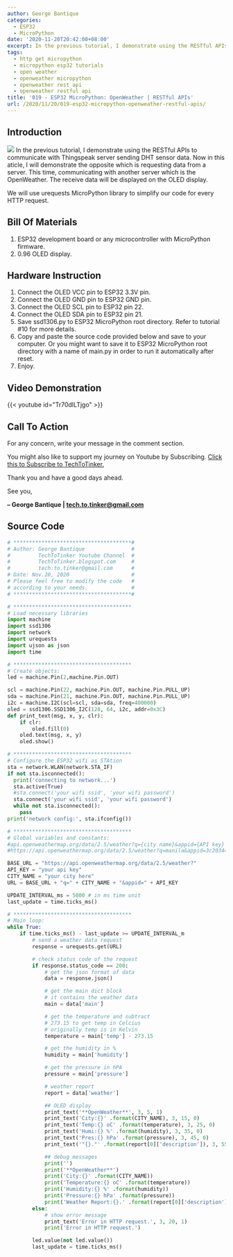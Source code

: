 ```yaml
---
author: George Bantique
categories:
  - ESP32
  - MicroPython
date: '2020-11-20T20:42:00+08:00'
excerpt: In the previous tutorial, I demonstrate using the RESTful APIs to communicate with Thingspeak server sending DHT sensor data. Now in this aticle, I will demonstrate the opposite which is requesting data from a server. This time, communicating with another server which is the OpenWeather. The receive data will be displayed on the OLED display.
tags:
  - http get micropython
  - micropython esp32 tutorials
  - open weather
  - openweather micropython
  - openweather rest api
  - openweather restful api
title: '019 - ESP32 MicroPython: OpenWeather | RESTful APIs'
url: /2020/11/20/019-esp32-micropython-openweather-restful-apis/
---
```


## **Introduction**
![](https://techtotinker.com/wp-content/uploads/2023/03/019-esp32-openweather-techtotinker.png)
In the previous tutorial, I demonstrate using the RESTful APIs to communicate with Thingspeak server sending DHT sensor data. Now in this aticle, I will demonstrate the opposite which is requesting data from a server. This time, communicating with another server which is the OpenWeather. The receive data will be displayed on the OLED display.

We will use urequests MicroPython library to simplify our code for every HTTP request.

## **Bill Of Materials**
1. ESP32 development board or any microcontroller with MicroPython firmware.
2. 0.96 OLED display.

## **Hardware Instruction**
1. Connect the OLED VCC pin to ESP32 3.3V pin.
2. Connect the OLED GND pin to ESP32 GND pin.
3. Connect the OLED SCL pin to ESP32 pin 22.
4. Connect the OLED SDA pin to ESP32 pin 21.
5. Save ssd1306.py to ESP32 MicroPython root directory. Refer to tutorial #10 for more details.
6. Copy and paste the source code provided below and save to your computer. Or you might want to save it to ESP32 MicroPython root directory with a name of main.py in order to run it automatically after reset.
7. Enjoy.

## **Video Demonstration**
{{< youtube id="Tr70dILTjgo" >}}

## **Call To Action**
For any concern, write your message in the comment section.

You might also like to support my journey on Youtube by Subscribing. [Click this to Subscribe to TechToTinker.](https://www.youtube.com/c/TechToTinker?sub_confirmation=1)

Thank you and have a good days ahead.

See you,

**– George Bantique | tech.to.tinker@gmail.com**

## **Source Code**

```py { lineNos="true" wrap="true" }
# **************************************# 
# Author: George Bantique               #  
#         TechToTinker Youtube Channel  # 
#         TechToTinker.blogspot.com     # 
#         tech.to.tinker@gmail.com      # 
# Date: Nov.20, 2020                    # 
# Please feel free to modify the code   # 
# according to your needs.              # 
# **************************************# 

# ************************************** 
# Load necessary libraries 
import machine 
import ssd1306
import network  
import urequests
import ujson as json
import time 

# ************************************** 
# Create objects: 
led = machine.Pin(2,machine.Pin.OUT)

scl = machine.Pin(22, machine.Pin.OUT, machine.Pin.PULL_UP)
sda = machine.Pin(21, machine.Pin.OUT, machine.Pin.PULL_UP)
i2c = machine.I2C(scl=scl, sda=sda, freq=400000)
oled = ssd1306.SSD1306_I2C(128, 64, i2c, addr=0x3C)
def print_text(msg, x, y, clr):
    if clr:
        oled.fill(0)
    oled.text(msg, x, y)
    oled.show()

# ************************************** 
# Configure the ESP32 wifi as STAtion 
sta = network.WLAN(network.STA_IF) 
if not sta.isconnected():  
  print('connecting to network...')  
  sta.active(True)  
  #sta.connect('your wifi ssid', 'your wifi password')  
  sta.connect('your wifi ssid', 'your wifi password')  
  while not sta.isconnected(): 
    pass  
print('network config:', sta.ifconfig()) 

# **************************************
# Global variables and constants:
#api.openweathermap.org/data/2.5/weather?q={city name}&appid={API key}
#https://api.openweathermap.org/data/2.5/weather?q=manila&appid=3c2034495c602ddfa627774642a672b0

BASE_URL = "https://api.openweathermap.org/data/2.5/weather?"
API_KEY = "your api key" 
CITY_NAME = "your city here" 
URL = BASE_URL + "q=" + CITY_NAME + "&appid=" + API_KEY

UPDATE_INTERVAL_ms = 5000 # in ms time unit
last_update = time.ticks_ms()

# **************************************
# Main loop:
while True:
    if time.ticks_ms() - last_update >= UPDATE_INTERVAL_m
        # send a weather data request
        response = urequests.get(URL)

        # check status code of the request 
        if response.status_code == 200: 
            # get the json format of data
            data = response.json() 

            # get the main dict block
            # it contains the weather data
            main = data['main'] 

            # get the temperature and subtract
            # 273.15 to get temp in Celcius
            # originally temp is in Kelvin
            temperature = main['temp'] - 273.15 

            # get the humidity in %
            humidity = main['humidity'] 

            # get the pressure in hPA
            pressure = main['pressure'] 

            # weather report 
            report = data['weather'] 

            ## OLED display
            print_text('**OpenWeather**', 3, 5, 1)
            print_text('City:{}' .format(CITY_NAME), 3, 15, 0)
            print_text('Temp:{} oC' .format(temperature), 3, 25, 0)
            print_text('Humi:{} %' .format(humidity), 3, 35, 0)
            print_text('Pres:{} hPa' .format(pressure), 3, 45, 0)
            print_text('"{}."' .format(report[0]['description']), 3, 55, 0)

            ## debug messages
            print('')
            print('**OpenWeather**')
            print('City:{}' .format(CITY_NAME))
            print('Temperature:{} oC' .format(temperature)) 
            print('Humidity:{} %' .format(humidity)) 
            print('Pressure:{} hPa' .format(pressure)) 
            print('Weather Report:{}.' .format(report[0]['description'])) 
        else: 
            # show error message 
            print_text('Error in HTTP request.', 3, 20, 1)
            print('Error in HTTP request.')

        led.value(not led.value())
        last_update = time.ticks_ms()
```
